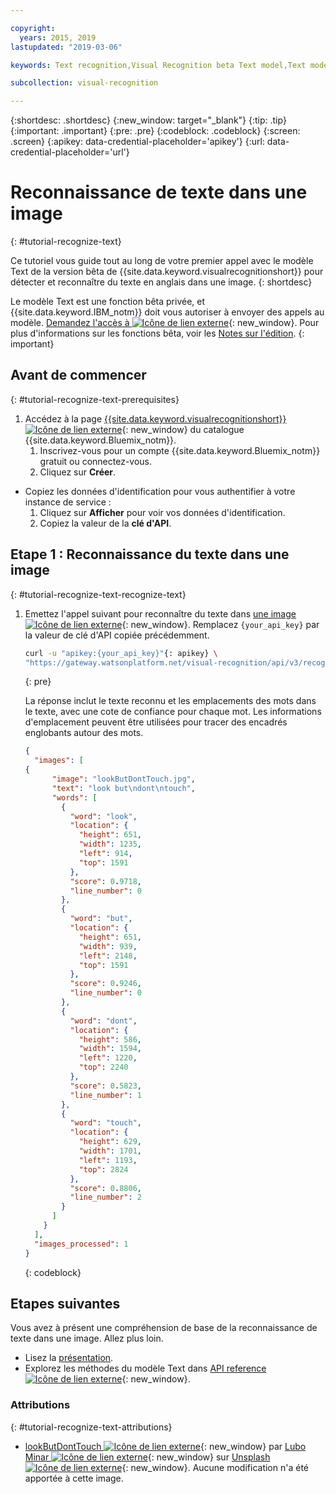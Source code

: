 ```yaml
---

copyright:
  years: 2015, 2019
lastupdated: "2019-03-06"

keywords: Text recognition,Visual Recognition beta Text model,Text model,recognize text

subcollection: visual-recognition

---
```


{:shortdesc: .shortdesc}
{:new_window: target="_blank"}
{:tip: .tip}
{:important: .important}
{:pre: .pre}
{:codeblock: .codeblock}
{:screen: .screen}
{:apikey: data-credential-placeholder='apikey'}
{:url: data-credential-placeholder='url'}

# Reconnaissance de texte dans une image
{: #tutorial-recognize-text}

Ce tutoriel vous guide tout au long de votre premier appel avec le modèle Text de la version bêta de {{site.data.keyword.visualrecognitionshort}} pour détecter et reconnaître du texte en anglais dans une image.
{: shortdesc}

Le modèle Text est une fonction bêta privée, et {{site.data.keyword.IBM_notm}} doit vous autoriser à envoyer des appels au modèle. [Demandez l'accès à ![Icône de lien externe](../../icons/launch-glyph.svg "Icône de lien externe")](https://datasciencex.typeform.com/to/nU6efl){: new_window}. Pour plus d'informations sur les fonctions bêta, voir les [Notes sur l'édition](/docs/services/visual-recognition?topic=visual-recognition-release-notes#beta).
{: important}

## Avant de commencer
{: #tutorial-recognize-text-prerequisites}

1.  Accédez à la page [{{site.data.keyword.visualrecognitionshort}} ![Icône de lien externe](../../icons/launch-glyph.svg "Icône de lien externe")](https://{DomainName}/catalog/services/visual-recognition){: new_window} du catalogue {{site.data.keyword.Bluemix_notm}}.
    1.  Inscrivez-vous pour un compte {{site.data.keyword.Bluemix_notm}} gratuit ou connectez-vous.
    1.  Cliquez sur **Créer**.
- Copiez les données d'identification pour vous authentifier à votre instance de service :
    1.  Cliquez sur **Afficher** pour voir vos données d'identification.
    1.  Copiez la valeur de la **clé d'API**. 

## Etape 1 : Reconnaissance du texte dans une image
{: #tutorial-recognize-text-recognize-text}

1.  Emettez l'appel suivant pour reconnaître du texte dans [une image ![Icône de lien externe](../../icons/launch-glyph.svg "Icône de lien externe")](https://watson-developer-cloud.github.io/doc-tutorial-downloads/visual-recognition/lookButDontTouch.jpg){: new_window}. Remplacez `{your_api_key}` par la valeur de clé d'API copiée précédemment.

    ```bash
    curl -u "apikey:{your_api_key}"{: apikey} \
    "https://gateway.watsonplatform.net/visual-recognition/api/v3/recognize_text?url=https://watson-developer-cloud.github.io/doc-tutorial-downloads/visual-recognition/lookButDontTouch.jpg&version=2018-03-19"
    ```
    {: pre}

    La réponse inclut le texte reconnu et les emplacements des mots dans le texte, avec une cote de confiance pour chaque mot. Les informations d'emplacement peuvent être utilisées pour tracer des encadrés englobants autour des mots. 

    ```json
    {
      "images": [
    {
          "image": "lookButDontTouch.jpg",
          "text": "look but\ndont\ntouch",
          "words": [
            {
              "word": "look",
              "location": {
                "height": 651,
                "width": 1235,
                "left": 914,
                "top": 1591
              },
              "score": 0.9718,
              "line_number": 0
            },
            {
              "word": "but",
              "location": {
                "height": 651,
                "width": 939,
                "left": 2148,
                "top": 1591
              },
              "score": 0.9246,
              "line_number": 0
            },
            {
              "word": "dont",
              "location": {
                "height": 586,
                "width": 1594,
                "left": 1220,
                "top": 2240
              },
              "score": 0.5823,
              "line_number": 1
            },
            {
              "word": "touch",
              "location": {
                "height": 629,
                "width": 1701,
                "left": 1193,
                "top": 2824
              },
              "score": 0.8806,
              "line_number": 2
            }
          ]
        }
      ],
      "images_processed": 1
    }
    ```
    {: codeblock}

## Etapes suivantes

Vous avez à présent une compréhension de base de la reconnaissance de texte dans une image. Allez plus loin.

- Lisez la [présentation](/docs/services/visual-recognition?topic=visual-recognition-text-recognition-in-natural-scenes-beta-#text-recognition-in-natural-scenes-beta-).
- Explorez les méthodes du modèle Text dans [API reference ![Icône de lien externe](../../icons/launch-glyph.svg "Icône de lien externe")](https://{DomainName}/apidocs/visual-recognition/visual-recognition-v3-text#recognize-text-in-an-image-get-beta){: new_window}.

### Attributions
{: #tutorial-recognize-text-attributions}

- [lookButDontTouch ![Icône de lien externe](../../icons/launch-glyph.svg "Icône de lien externe")](https://unsplash.com/photos/WrvDSkS2yu4?utm_source=unsplash&utm_medium=referral&utm_content=creditCopyText){: new_window} par [Lubo Minar ![Icône de lien externe](../../icons/launch-glyph.svg "Icône de lien externe")](https://unsplash.com/@bubo){: new_window} sur [Unsplash ![Icône de lien externe](../../icons/launch-glyph.svg "Icône de lien externe")](https://unsplash.com/?utm_source=unsplash&utm_medium=referral&utm_content=creditCopyText){: new_window}. Aucune modification n'a été apportée à cette image.
